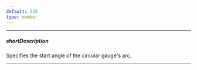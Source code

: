 ```yaml
---
default: 225
type: number
---
```

---
##### shortDescription
Specifies the start angle of the circular gauge's arc.

---
